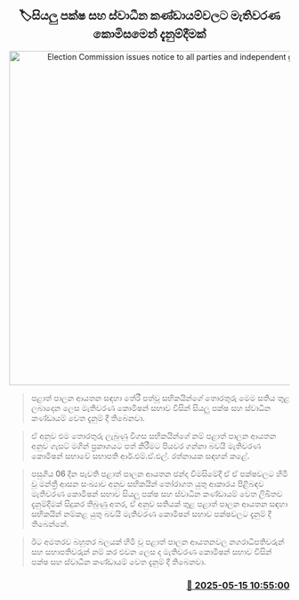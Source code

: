 <p align='center'><b><h2 align='center' title='Election Commission issues notice to all parties and independent groups'>🏷සියලු පක්ෂ සහ ස්වාධීන කණ්ඩායම්වලට මැතිවරණ කොමිසමෙන් දැනුම්දීමක්</h2></b></p>
<p align='center'><img src='https://helakuru.sgp1.cdn.digitaloceanspaces.com/esana/images/lib/election-archived.jpg' width='600' alt='Election Commission issues notice to all parties and independent groups'></p>

> පළාත් පාලන ආයතන සඳහා තේරී පත්වූ සභිකයින්ගේ තොරතුරු මෙම සතිය තුළ ලබාදෙන ලෙස මැතිවරණ කොමිෂන් සභාව විසින් සියලු පක්ෂ සහ ස්වාධීන කණ්ඩායම් වෙත දැනුම් දී තිබෙනවා.

> ඒ අනුව එම තොරතුරු ලැබුණු විගස සභිකයින්ගේ නම් පළාත් පාලන ආයතන අනුව ගැසට් මගින් ප්‍රකාශයට පත් කිරීමට පියවර ගන්නා බවයි මැතිවරණ කොමිෂන් සභාවේ සභාපති ආර්.එම්.ඒ.එල්. රත්නායක සඳහන් කළේ.

> පසුගිය 06 දින පැවති පළාත් පාලන ආයතන ඡන්ද විමසිමේදී ඒ ඒ පක්ෂවලට හිමි වූ මන්ත්‍රී ආසන සංඛ්‍යාව අනුව සභිකයින් තෝරාගත යුතු ආකාරය පිළිබඳව මැතිවරණ කොමිෂන් සභාව සියලු පක්ෂ සහ ස්වාධින කණ්ඩායම් වෙත ලිඛිතව දැනුම්දීමක් සිදුකර තිබුණු අතර, ඒ අනුව සතියක් තුළ පළාත් පාලන ආයතන සඳහා සභිකයින් නම්කළ යුතු බවයි මැතිවරණ කොමිෂන් සභාව පක්ෂවලට දැනුම් දී තිබෙන්නේ.

> ඊට අමතරව බහුතර බලයක් හිමි වූ පළාත් පාලන ආයතනවල නගරාධිපතිවරුන් සහ සභාපතිවරුන් නම් කර එවන ලෙස ද මැතිවරණ කොමිෂන් සභාව විසින් පක්ෂ සහ ස්වාධීන කණ්ඩායම් වෙත දැනුම් දී තිබෙනවා.



<h3 align='right'><a href='https://www.helakuru.lk/esana/p/110097/'>📅 2025-05-15 10:55:00</a></h3>
